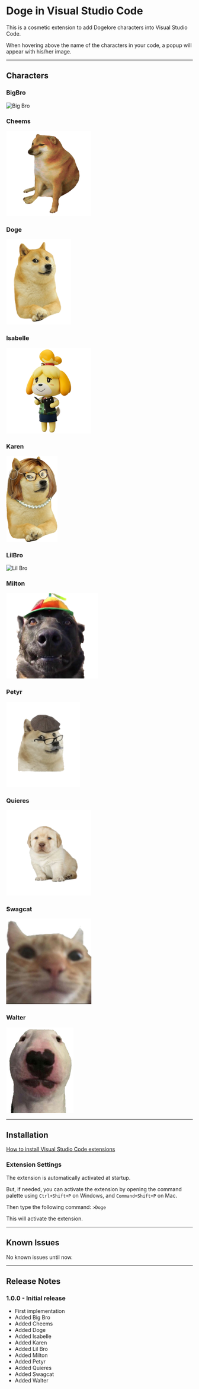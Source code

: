 # Doge in Visual Studio Code

This is a cosmetic extension to add Dogelore characters into Visual Studio Code.

When hovering above the name of the characters in your code, a popup will appear
with his/her image.

---

## Characters

### BigBro

![Big
Bro](https://raw.githubusercontent.com/Adonis-Stavridis/Doge-Extension/master/imgs/big_bro.png "Big Bro")

### Cheems

![Cheems](https://raw.githubusercontent.com/Adonis-Stavridis/Doge-Extension/master/imgs/cheems.png "Cheems")

### Doge

![Doge](https://raw.githubusercontent.com/Adonis-Stavridis/Doge-Extension/master/imgs/doge.png "Doge")

### Isabelle

![Isabelle](https://raw.githubusercontent.com/Adonis-Stavridis/Doge-Extension/master/imgs/isabelle.png "Isabelle")

### Karen

![Karen](https://raw.githubusercontent.com/Adonis-Stavridis/Doge-Extension/master/imgs/karen.png "Karen")

### LilBro

![Lil
Bro](https://raw.githubusercontent.com/Adonis-Stavridis/Doge-Extension/master/imgs/lil_bro.png "Lil Bro")

### Milton

![Milton](https://raw.githubusercontent.com/Adonis-Stavridis/Doge-Extension/master/imgs/milton.png "Milton")

### Petyr

![Petyr](https://raw.githubusercontent.com/Adonis-Stavridis/Doge-Extension/master/imgs/petyr.png "Petyr")

### Quieres

![Quieres](https://raw.githubusercontent.com/Adonis-Stavridis/Doge-Extension/master/imgs/quieres.png "Quieres")

### Swagcat

![Swagcat](https://raw.githubusercontent.com/Adonis-Stavridis/Doge-Extension/master/imgs/swagcat.png "Swagcat")

### Walter

![Walter](https://raw.githubusercontent.com/Adonis-Stavridis/Doge-Extension/master/imgs/walter.png "Walter")

---

## Installation

[How to install Visual Studio Code
extensions](https://code.visualstudio.com/docs/editor/extension-gallery)

### Extension Settings

The extension is automatically activated at startup.

But, if needed, you can activate the extension by opening the command palette
using `Ctrl+Shift+P` on Windows, and `Command+Shift+P` on Mac.

Then type the following command: `>Doge`

This will activate the extension.

---

## Known Issues

No known issues until now.

---

## Release Notes

### 1.0.0 - Initial release

- First implementation
- Added Big Bro
- Added Cheems
- Added Doge
- Added Isabelle
- Added Karen
- Added Lil Bro
- Added Milton
- Added Petyr
- Added Quieres
- Added Swagcat
- Added Walter
